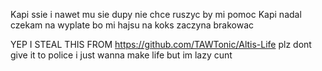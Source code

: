  Kapi ssie i nawet mu sie dupy nie chce ruszyc by mi pomoc 
 Kapi nadal czekam na wyplate bo mi hajsu na koks zaczyna brakowac 


 YEP I STEAL THIS FROM https://github.com/TAWTonic/Altis-Life plz dont give it to police i just wanna make life but im lazy cunt
